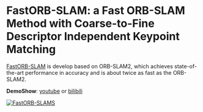 # FastORB-SLAM: a Fast ORB-SLAM Method with Coarse-to-Fine Descriptor Independent Keypoint Matching

[FastORB-SLAM](https://arxiv.org/pdf/2008.09870.pdf) is develop based on ORB-SLAM2, which achieves state-of-the-art performance in accuracy and
is about twice as fast as the ORB-SLAM2.

**DemoShow**: [youtube](https://youtu.be/bFWTT-kGEQ0) or [bilibili](https://www.bilibili.com/video/BV1wT4y1j7hf)

[![FastORB-SLAMS](https://img.youtube.com/vi/bFWTT-kGEQ0/0.jpg)](https://youtu.be/bFWTT-kGEQ0)



